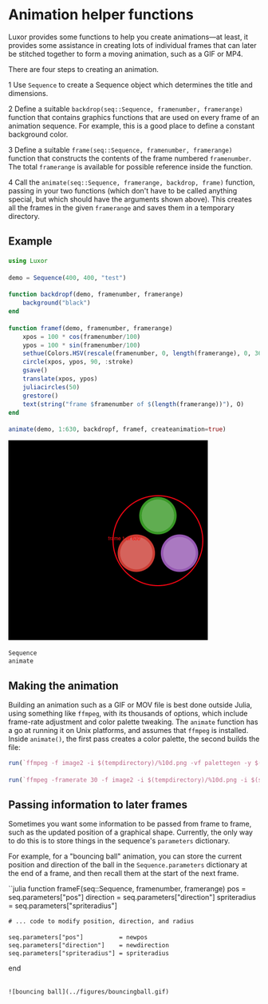 # Animation helper functions

Luxor provides some functions to help you create animations—at least, it provides some assistance in creating lots of individual frames that can later be stitched together to form a moving animation, such as a GIF or MP4.

There are four steps to creating an animation.

1 Use `Sequence` to create a Sequence object which determines the title and dimensions.

2 Define a suitable `backdrop(seq::Sequence, framenumber, framerange)` function that contains graphics functions that are used on every frame of an animation sequence. For example, this is a good place to define a constant background color.

3 Define a suitable `frame(seq::Sequence, framenumber, framerange)` function that constructs the contents of the frame numbered `framenumber`. The total `framerange` is available for possible reference inside the function.

4 Call the `animate(seq::Sequence, framerange, backdrop, frame)` function, passing in your two functions (which don't have to be called anything special, but which should have the arguments shown above). This creates all the frames in the given `framerange` and saves them in a temporary directory.

## Example

```julia
using Luxor

demo = Sequence(400, 400, "test")

function backdropf(demo, framenumber, framerange)
    background("black")
end

function framef(demo, framenumber, framerange)
    xpos = 100 * cos(framenumber/100)
    ypos = 100 * sin(framenumber/100)
    sethue(Colors.HSV(rescale(framenumber, 0, length(framerange), 0, 360), 1, 1))
    circle(xpos, ypos, 90, :stroke)
    gsave()
    translate(xpos, ypos)
    juliacircles(50)
    grestore()
    text(string("frame $framenumber of $(length(framerange))"), O)
end

animate(demo, 1:630, backdropf, framef, createanimation=true)
```

![animation example](../figures/animation.gif)

```@docs
Sequence
animate
```

## Making the animation

Building an animation such as a GIF or MOV file is best done outside Julia, using something like `ffmpeg`, with its thousands of options, which include frame-rate adjustment and color palette tweaking. The `animate` function has a go at running it on Unix platforms, and assumes that `ffmpeg` is installed. Inside `animate()`, the first pass creates a color palette, the second builds the file:

```julia
run(`ffmpeg -f image2 -i $(tempdirectory)/%10d.png -vf palettegen -y $(seq.stitle)-palette.png`)

run(`ffmpeg -framerate 30 -f image2 -i $(tempdirectory)/%10d.png -i $(seq.stitle)-palette.png -lavfi paletteuse -y /tmp/$(seq.stitle).gif`)
```

## Passing information to later frames

Sometimes you want some information to be passed from frame to frame, such as the updated position of a graphical shape. Currently, the only way to do this is to store things in the sequence's `parameters` dictionary.

For example, for a "bouncing ball" animation, you can store the current position and direction of the ball in the `Sequence.parameters` dictionary at the end of a frame, and then recall them at the start of the next frame.

``julia
function frameF(seq::Sequence, framenumber, framerange)
    pos          = seq.parameters["pos"]
    direction    = seq.parameters["direction"]
    spriteradius = seq.parameters["spriteradius"]

    # ... code to modify position, direction, and radius

    seq.parameters["pos"]          = newpos
    seq.parameters["direction"]    = newdirection
    seq.parameters["spriteradius"] = spriteradius
end
```

![bouncing ball](../figures/bouncingball.gif)
